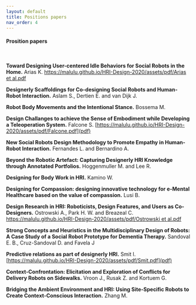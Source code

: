 ```yaml
---
layout: default
title: Positions papers
nav_order: 4
---
```


#### Prosition papers
<br />

**Toward Designing User-centered Idle Behaviors for Social Robots in the Home.** Arias K. [https://malulu.github.io/HRI-Design-2020/assets/pdf/Arias et al.pdf](pdf)
<br />

**Designerly Scaffoldings for Co-designing Social Robots and Human-Robot Interaction.** Aslam S., Dertien E. and van Dijk J.
<br />

**Robot Body Movements and the Intentional Stance.** Bossema M.
<br />

**Design Challanges to achieve the Sense of Embodiment while Developing a Teleoperation System.** Falcone S. [https://malulu.github.io/HRI-Design-2020/assets/pdf/Falcone.pdf](pdf)
<br />

**New Social Robots Design Methodology to Promote Empathy in Human-Robot Interaction.** Fernandes L. and Bernardino A.
<br />

**Beyond the Robotic Artefact: Capturing Designerly HRI Knowledge through Annotated Portfolios.** Hoggenmuller M. and Lee R.
<br />

**Designing for Body Work in HRI.** Kamino W.
<br />

**Designing for Compassion: designing innovative technology for e-Mental Healthcare based on the value of compassion.** Lusi B.
<br />

**Design Research in HRI: Roboticists, Design Features, and Users as Co-Designers.** Ostrowski A., Park H. W. and Breazeal C. [https://malulu.github.io/HRI-Design-2020/assets/pdf/Ostrowski et al.pdf](pdf)
<br />

**Strong Concepts and Heuristics in the Multidisciplinary Design of Robots: A Case Study of a Social Robot Prototype for Dementia Therapy.** Sandoval E. B., Cruz-Sandoval D. and Favela J
<br />

**Predictive relations as part of designerly HRI.** Smit I. [https://malulu.github.io/HRI-Design-2020/assets/pdf/Smit.pdf](pdf)
<br />

**Context-Confrontation: Elicitation and Exploration of Conflicts for Delivery Robots on Sidewalks.** Vroon J., Rusak Z. and Kortuem G. 
<br />

**Bridging the Ambient Environment and HRI: Using Site-Specific Robots to Create Context-Conscious Interaction.** Zhang M. 
<br />
